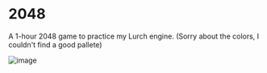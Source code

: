 # 2048
A 1-hour 2048 game to practice my Lurch engine.
(Sorry about the colors, I couldn't find a good pallete)

![image](https://github.com/user-attachments/assets/f634f541-cebd-4edd-baa9-99734cf3674a)
